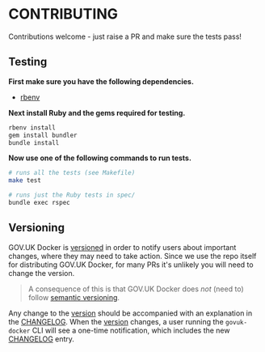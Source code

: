 # CONTRIBUTING

Contributions welcome - just raise a PR and make sure the tests pass!

## Testing

**First make sure you have the following dependencies.**

- [rbenv](https://github.com/rbenv/rbenv#installation)

**Next install Ruby and the gems required for testing.**

```sh
rbenv install
gem install bundler
bundle install
```

**Now use one of the following commands to run tests.**

```sh
# runs all the tests (see Makefile)
make test

# runs just the Ruby tests in spec/
bundle exec rspec
```

## Versioning

GOV.UK Docker is [versioned][version] in order to notify users about important changes, where they may need to take action. Since we use the repo itself for distributing GOV.UK Docker, for many PRs it's unlikely you will need to change the version.

> A consequence of this is that GOV.UK Docker does *not* (need to) follow [semantic versioning][semver].

Any change to the [version][] should be accompanied with an explanation in the [CHANGELOG][]. When the [version][] changes, a user running the `govuk-docker` CLI will see a one-time notification, which includes the new [CHANGELOG][] entry.

[version]: exe/govuk-docker-version
[CHANGELOG]: CHANGELOG.md
[semver]: https://semver.org/
